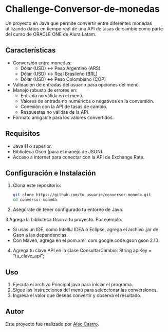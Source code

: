 # Challenge-Conversor-de-monedas

Un proyecto en Java que permite convertir entre diferentes monedas utilizando datos en tiempo real de una API de tasas de cambio como parte del curso de ORACLE ONE de Alura Latam.

## Características

- Conversión entre monedas:
  - Dólar (USD) ↔ Peso Argentino (ARS)
  - Dólar (USD) ↔ Real Brasileño (BRL)
  - Dólar (USD) ↔ Peso Colombiano (COP)
- Validación de entradas del usuario para opciones del menú.
- Manejo robusto de errores en:
  - Entrada no válida en el menú.
  - Valores de entrada no numéricos o negativos en la conversión.
  - Conexión con la API de tasas de cambio.
  - Respuestas no válidas de la API.
- Formato amigable para los valores convertidos.

## Requisitos

- Java 11 o superior.
- Biblioteca Gson (para el manejo de JSON).
- Acceso a internet para conectar con la API de Exchange Rate.

## Configuración e Instalación

1. Clona este repositorio:
   ```bash
   git clone https://github.com/tu_usuario/conversor-moneda.git
   cd conversor-moneda

2. Asegúrate de tener configurado tu entorno de Java.

3.Agrega la biblioteca Gson a tu proyecto. Por ejemplo:

- Si usas un IDE, como IntelliJ IDEA o Eclipse, agrega el archivo .jar de Gson a las dependencias.
- Con Maven, agrega en el pom.xml:
  <dependency>
      <groupId>com.google.code.gson</groupId>
      <artifactId>gson</artifactId>
      <version>2.10</version>
  </dependency>
4. Agrega tu clave API en la clase ConsultarCambio:
  String apiKey = "tu_clave_api";

## Uso

1. Ejecuta el archivo Principal.java para iniciar el programa.
2. Sigue las instrucciones del menú para seleccionar las conversiones.
3. Ingresa el valor que deseas convertir y observa el resultado.

## Autor

Este proyecto fue realizado por [Alec Castro](https://github.com/AlecCastroA).
